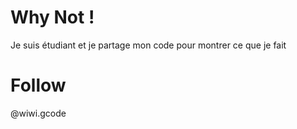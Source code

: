 # Why Not !
Je suis étudiant et je partage mon code pour montrer ce que je fait

# Follow
@wiwi.gcode

